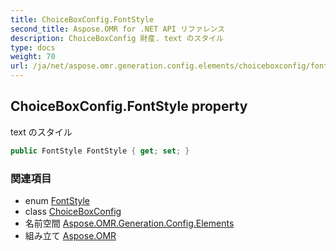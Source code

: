 ```yaml
---
title: ChoiceBoxConfig.FontStyle
second_title: Aspose.OMR for .NET API リファレンス
description: ChoiceBoxConfig 財産. text のスタイル
type: docs
weight: 70
url: /ja/net/aspose.omr.generation.config.elements/choiceboxconfig/fontstyle/
---
```

## ChoiceBoxConfig.FontStyle property

text のスタイル

```csharp
public FontStyle FontStyle { get; set; }
```

### 関連項目

* enum [FontStyle](../../../aspose.omr.generation/fontstyle/)
* class [ChoiceBoxConfig](../)
* 名前空間 [Aspose.OMR.Generation.Config.Elements](../../choiceboxconfig/)
* 組み立て [Aspose.OMR](../../../)


